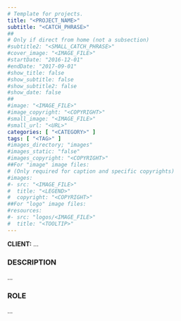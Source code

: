 ```yaml
---
# Template for projects.
title: "<PROJECT_NAME>"
subtitle: "<CATCH_PHRASE>"
##
# Only if direct from home (not a subsection)
#subtitle2: "<SMALL_CATCH_PHRASE>"
#cover_image: "<IMAGE_FILE>"
#startDate: "2016-12-01"
#endDate: "2017-09-01"
#show_title: false
#show_subtitle: false
#show_subtitle2: false
#show_date: false
##
#image: "<IMAGE_FILE>"
#image_copyright: "<COPYRIGHT>"
#small_image: "<IMAGE_FILE>"
#small_url: "<URL>"
categories: [ "<CATEGORY>" ]
tags: [ "<TAG>" ]
#images_directory; "images"
#images_static: "false"
#images_copyright: "<COPYRIGHT>"
##For "image" image files:
# (Only required for caption and specific copyrights)
#images:
#- src: "<IMAGE_FILE>"
#  title: "<LEGEND>"
#  copyright: "<COPYRIGHT>"
##For "logo" image files:
#resources:
#- src: "logos/<IMAGE_FILE>"
#  title: "<TOOLTIP>"
---
```


<b>CLIENT:</b> ...<br>

<h3>DESCRIPTION</h3>
...
<br>

<h3>ROLE</h3>
...
<br>
